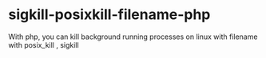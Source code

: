 # sigkill-posixkill-filename-php
With php, you can kill background running processes on linux with filename with posix_kill , sigkill
